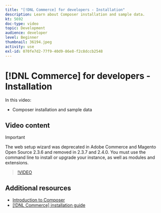 ```yaml
---
title: "[!DNL Commerce] for developers - Installation"
description: Learn about Composer installation and sample data.
kt: 5692
doc-type: video
topic: Development
audience: developer
level: Beginner
thumbnail: 36194.jpeg
activity: use
exl-id: 070fe7d2-77f9-40d9-86e8-f2c8dccb2548
---
```

# [!DNL Commerce] for developers - Installation

In this video:

- Composer installation and sample data

## Video content

>[!IMPORTANT]
>
>The web setup wizard was deprecated in Adobe Commerce and Magento Open Source 2.3.6 and removed in 2.3.7 and 2.4.0. You must use the command line to install or upgrade your instance, as well as modules and extensions.

>[!VIDEO](https://video.tv.adobe.com/v/36194?quality=12&learn=on)

## Additional resources

- [Introduction to Composer](https://developer.adobe.com/commerce/php/development/composer/)
- [[!DNL Commerce] installation guide](https://experienceleague.adobe.com/docs/commerce-operations/installation-guide/overview.html)
